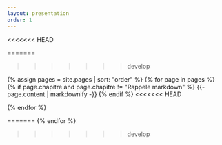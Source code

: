 ```yaml
---
layout: presentation
order: 1
---
```

<<<<<<< HEAD

=======
>>>>>>> develop

{% assign pages = site.pages | sort: "order" %}
{% for page in pages %}
 {% if page.chapitre and page.chapitre != "Rappele markdown" %}
    {{- page.content | markdownify -}}
  {% endif %}
<<<<<<< HEAD

{% endfor %}
   
 
=======
{% endfor %}
>>>>>>> develop
